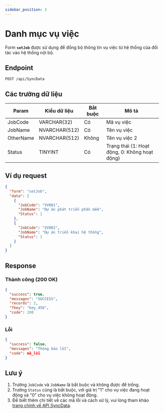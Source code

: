 ```yaml
---
sidebar_position: 3
---
```


# Danh mục vụ việc

Form **`setJob`** được sử dụng để đồng bộ thông tin vụ việc từ hệ thống của đối tác vào hệ thống nội bộ.

## Endpoint

```http
POST /api/SyncData
```

## Các trường dữ liệu

| Param | Kiểu dữ liệu | Bắt buộc | Mô tả |
|-------|-------------|----------|-------|
| JobCode | VARCHAR(32) | Có | Mã vụ việc |
| JobName | NVARCHAR(512) | Có | Tên vụ việc |
| OtherName | NVARCHAR(512) | Không | Tên vụ việc 2 |
| Status | TINYINT | Có | Trạng thái (1: Hoạt động, 0: Không hoạt động) |

## Ví dụ request

```json
{
  "form": "setJob",
  "data": [
    {
      "JobCode": "VV001",
      "JobName": "Dự án phát triển phần mềm",
      "Status": 1
    },
    {
      "JobCode": "VV002",
      "JobName": "Dự án triển khai hệ thống",
      "Status": 1
    }
  ]
}
```

## Response

### Thành công (200 OK)

```json
{
  "success": true,
  "messages": "SUCCESS",
  "records": 2,
  "fkey": "key_456",
  "code": 200
}
```

### Lỗi

```json
{
  "success": false,
  "messages": "Thông báo lỗi",
  "code": mã_lỗi
}
```

## Lưu ý

1. Trường `JobCode` và `JobName` là bắt buộc và không được để trống.
2. Trường `Status` cũng là bắt buộc, với giá trị "1" cho vụ việc đang hoạt động và "0" cho vụ việc không hoạt động.
3. Để biết thêm chi tiết về các mã lỗi và cách xử lý, vui lòng tham khảo [trang chính về API SyncData](../sync-data).